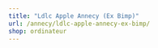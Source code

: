```yaml
---
title: "Ldlc Apple Annecy (Ex Bimp)"
url: /annecy/ldlc-apple-annecy-ex-bimp/
shop: ordinateur
---
```

